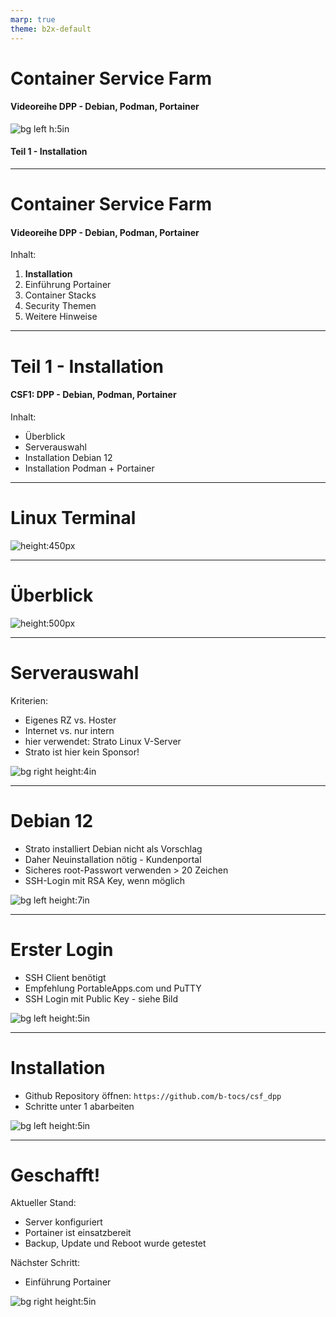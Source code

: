 ```yaml
---
marp: true
theme: b2x-default
---
```


# Container Service Farm
#### Videoreihe DPP - Debian, Podman, Portainer 

![bg left h:5in](res/csf_pdd_green.gif)

#### Teil 1 - Installation

---
# Container Service Farm
#### Videoreihe DPP - Debian, Podman, Portainer 
Inhalt:
1. **Installation**
2. Einführung Portainer
3. Container Stacks
4. Security Themen
5. Weitere Hinweise

---
# Teil 1 - Installation
#### CSF1: DPP - Debian, Podman, Portainer  


Inhalt:
- Überblick
- Serverauswahl
- Installation Debian 12
- Installation Podman + Portainer

---
# Linux Terminal
![height:450px ](res/terminal_ui.gif)

---
# Überblick
![height:500px ](res/mermaid-diagram.png)

---
# Serverauswahl

Kriterien:
- Eigenes RZ vs. Hoster
- Internet vs. nur intern
- hier verwendet: Strato Linux V-Server
- Strato ist hier kein Sponsor!

![bg right height:4in](res/strato_vps.png)

---
# Debian 12

- Strato installiert Debian nicht als Vorschlag
- Daher Neuinstallation nötig - Kundenportal
- Sicheres root-Passwort verwenden > 20 Zeichen
- SSH-Login mit RSA Key, wenn möglich

![bg left height:7in](res/strato_neu_installation.png)

---
# Erster Login

- SSH Client benötigt
- Empfehlung PortableApps.com und PuTTY
- SSH Login mit Public Key - siehe Bild 

![bg left height:5in](res/ssh_login.png)


---
# Installation

- Github Repository öffnen: `https://github.com/b-tocs/csf_dpp`
- Schritte unter 1 abarbeiten

![bg left height:5in](res/github_repo.gif)

---
# Geschafft!

Aktueller Stand:
- Server konfiguriert
- Portainer ist einsatzbereit
- Backup, Update und Reboot wurde getestet

Nächster Schritt:
- Einführung Portainer


![bg right height:5in](res/csf_pdd_green.gif)